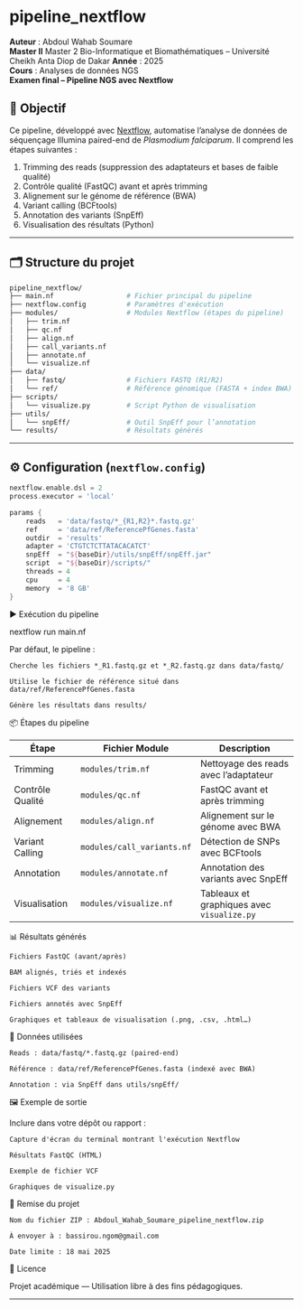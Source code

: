 # pipeline_nextflow

**Auteur** : Abdoul Wahab Soumare  
**Master II** Master 2 Bio-Informatique et Biomathématiques – Université Cheikh Anta Diop de Dakar 
**Année** : 2025  
**Cours** : Analyses de données NGS  
**Examen final – Pipeline NGS avec Nextflow**

## 🎯 Objectif

Ce pipeline, développé avec [Nextflow](https://www.nextflow.io/), automatise l’analyse de données de séquençage Illumina paired-end de *Plasmodium falciparum*. Il comprend les étapes suivantes :

1. Trimming des reads (suppression des adaptateurs et bases de faible qualité)  
2. Contrôle qualité (FastQC) avant et après trimming  
3. Alignement sur le génome de référence (BWA)  
4. Variant calling (BCFtools)  
5. Annotation des variants (SnpEff)  
6. Visualisation des résultats (Python)

---

## 🗂 Structure du projet

```bash
pipeline_nextflow/
├── main.nf                  # Fichier principal du pipeline
├── nextflow.config          # Paramètres d'exécution
├── modules/                 # Modules Nextflow (étapes du pipeline)
│   ├── trim.nf
│   ├── qc.nf
│   ├── align.nf
│   ├── call_variants.nf
│   ├── annotate.nf
│   └── visualize.nf
├── data/
│   ├── fastq/               # Fichiers FASTQ (R1/R2)
│   └── ref/                 # Référence génomique (FASTA + index BWA)
├── scripts/
│   └── visualize.py         # Script Python de visualisation
├── utils/
│   └── snpEff/              # Outil SnpEff pour l’annotation
└── results/                 # Résultats générés

```

---

## ⚙️ Configuration (`nextflow.config`)

```groovy
nextflow.enable.dsl = 2
process.executor = 'local'

params {
    reads   = 'data/fastq/*_{R1,R2}*.fastq.gz'
    ref     = 'data/ref/ReferencePfGenes.fasta'
    outdir  = 'results'
    adapter = 'CTGTCTCTTATACACATCT'
    snpEff  = "${baseDir}/utils/snpEff/snpEff.jar"
    script  = "${baseDir}/scripts/"
    threads = 4
    cpu     = 4
    memory  = '8 GB'
}

```

▶️ Exécution du pipeline

nextflow run main.nf

Par défaut, le pipeline :

    Cherche les fichiers *_R1.fastq.gz et *_R2.fastq.gz dans data/fastq/

    Utilise le fichier de référence situé dans data/ref/ReferencePfGenes.fasta

    Génère les résultats dans results/

📦 Étapes du pipeline

| Étape              | Fichier Module              | Description                                     |
|--------------------|-----------------------------|-------------------------------------------------|
| Trimming           | `modules/trim.nf`           | Nettoyage des reads avec l’adaptateur           |
| Contrôle Qualité   | `modules/qc.nf`             | FastQC avant et après trimming                  |
| Alignement         | `modules/align.nf`          | Alignement sur le génome avec BWA               |
| Variant Calling    | `modules/call_variants.nf`  | Détection de SNPs avec BCFtools                 |
| Annotation         | `modules/annotate.nf`       | Annotation des variants avec SnpEff             |
| Visualisation      | `modules/visualize.nf`      | Tableaux et graphiques avec `visualize.py`      |

📊 Résultats générés

    Fichiers FastQC (avant/après)

    BAM alignés, triés et indexés

    Fichiers VCF des variants

    Fichiers annotés avec SnpEff

    Graphiques et tableaux de visualisation (.png, .csv, .html…)

🧪 Données utilisées

    Reads : data/fastq/*.fastq.gz (paired-end)

    Référence : data/ref/ReferencePfGenes.fasta (indexé avec BWA)

    Annotation : via SnpEff dans utils/snpEff/

🖼 Exemple de sortie

Inclure dans votre dépôt ou rapport :

    Capture d'écran du terminal montrant l'exécution Nextflow

    Résultats FastQC (HTML)

    Exemple de fichier VCF

    Graphiques de visualize.py

📝 Remise du projet

    Nom du fichier ZIP : Abdoul_Wahab_Soumare_pipeline_nextflow.zip

    À envoyer à : bassirou.ngom@gmail.com

    Date limite : 18 mai 2025

📄 Licence

Projet académique — Utilisation libre à des fins pédagogiques.

---